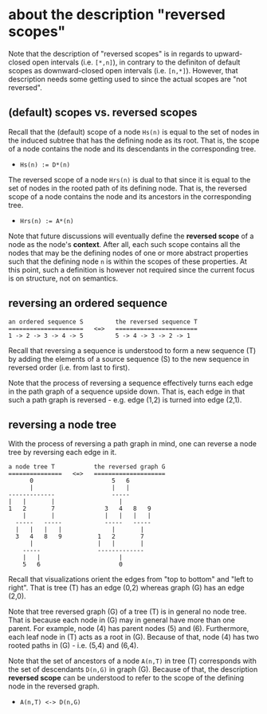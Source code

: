 
<!-- ======================================================================= -->
# about the description "reversed scopes"

Note that the description of "reversed scopes" is in regards to upward-closed
open intervals (i.e. `[*,n]`), in contrary to the definiton of default scopes
as downward-closed open intervals (i.e. `[n,*]`). However, that description
needs some getting used to since the actual scopes are "not reversed".

<!-- ======================================================================= -->
## (default) scopes vs. reversed scopes

Recall that the (default) scope of a node `Hs(n)` is equal to the set of nodes
in the induced subtree that has the defining node as its root. That is, the
scope of a node contains the node and its descendants in the corresponding
tree.

* `Hs(n) := D*(n)`

The reversed scope of a node `Hrs(n)` is dual to that since it is equal to the
set of nodes in the rooted path of its defining node. That is, the reversed
scope of a node contains the node and its ancestors in the corresponding tree.

* `Hrs(n) := A*(n)`

Note that future discussions will eventually define the **reversed scope** of
a node as the node's **context**. After all, each such scope contains all the
nodes that may be the defining nodes of one or more abstract properties such
that the defining node `n` is within the scopes of these properties. At this
point, such a definition is however not required since the current focus is
on structure, not on semantics.

<!-- ======================================================================= -->
## reversing an ordered sequence

```
an ordered sequence S         the reversed sequence T
=====================   <=>   =======================
1 -> 2 -> 3 -> 4 -> 5         5 -> 4 -> 3 -> 2 -> 1
```

Recall that reversing a sequence is understood to form a new sequence (T) by
adding the elements of a source sequence (S) to the new sequence in reversed
order (i.e. from last to first).

Note that the process of reversing a sequence effectively turns each edge in
the path graph of a sequence upside down. That is, each edge in that such a
path graph is reversed - e.g. edge (1,2) is turned into edge (2,1).

<!-- ======================================================================= -->
## reversing a node tree

With the process of reversing a path graph in mind, one can reverse a node tree
by reversing each edge in it.

```
a node tree T           the reversed graph G
===============   <=>   ====================
      0                      5   6
      |                      |   |
-------------                -----
|   |       |                  |
1   2       7              3   4   8   9
    |       |              |   |   |   |
  -----   -----            -----   -----
  |   |   |   |              |       |
  3   4   8   9          1   2       7
      |                  |   |       |
    -----                -------------
    |   |                      |
    5   6                      0
```

Recall that visualizations orient the edges from "top to bottom" and "left to
right". That is tree (T) has an edge (0,2) whereas graph (G) has an edge (2,0).

Note that tree reversed graph (G) of a tree (T) is in general no node tree.
That is because each node in (G) may in general have more than one parent.
For example, node (4) has parent nodes (5) and (6). Furthermore, each leaf
node in (T) acts as a root in (G). Because of that, node (4) has two rooted
paths in (G) - i.e. (5,4) and (6,4).

Note that the set of ancestors of a node `A(n,T)` in tree (T) corresponds with
the set of descendants `D(n,G)` in graph (G). Because of that, the description
**reversed scope** can be understood to refer to the scope of the defining
node in the reversed graph.

* `A(n,T) <-> D(n,G)`
